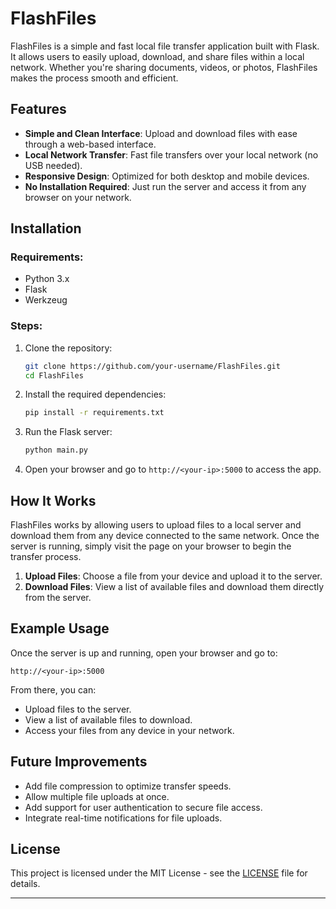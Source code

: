 
# FlashFiles

FlashFiles is a simple and fast local file transfer application built with Flask. It allows users to easily upload, download, and share files within a local network. Whether you're sharing documents, videos, or photos, FlashFiles makes the process smooth and efficient.

## Features

- **Simple and Clean Interface**: Upload and download files with ease through a web-based interface.
- **Local Network Transfer**: Fast file transfers over your local network (no USB needed).
- **Responsive Design**: Optimized for both desktop and mobile devices.
- **No Installation Required**: Just run the server and access it from any browser on your network.
  
## Installation

### Requirements:
- Python 3.x
- Flask
- Werkzeug

### Steps:
1. Clone the repository:
   ```bash
   git clone https://github.com/your-username/FlashFiles.git
   cd FlashFiles
   ```

2. Install the required dependencies:
   ```bash
   pip install -r requirements.txt
   ```

3. Run the Flask server:
   ```bash
   python main.py
   ```

4. Open your browser and go to `http://<your-ip>:5000` to access the app.

## How It Works

FlashFiles works by allowing users to upload files to a local server and download them from any device connected to the same network. Once the server is running, simply visit the page on your browser to begin the transfer process.

1. **Upload Files**: Choose a file from your device and upload it to the server.
2. **Download Files**: View a list of available files and download them directly from the server.

## Example Usage

Once the server is up and running, open your browser and go to:
```
http://<your-ip>:5000
```

From there, you can:
- Upload files to the server.
- View a list of available files to download.
- Access your files from any device in your network.

## Future Improvements

- Add file compression to optimize transfer speeds.
- Allow multiple file uploads at once.
- Add support for user authentication to secure file access.
- Integrate real-time notifications for file uploads.

## License

This project is licensed under the MIT License - see the [LICENSE](LICENSE) file for details.

---
